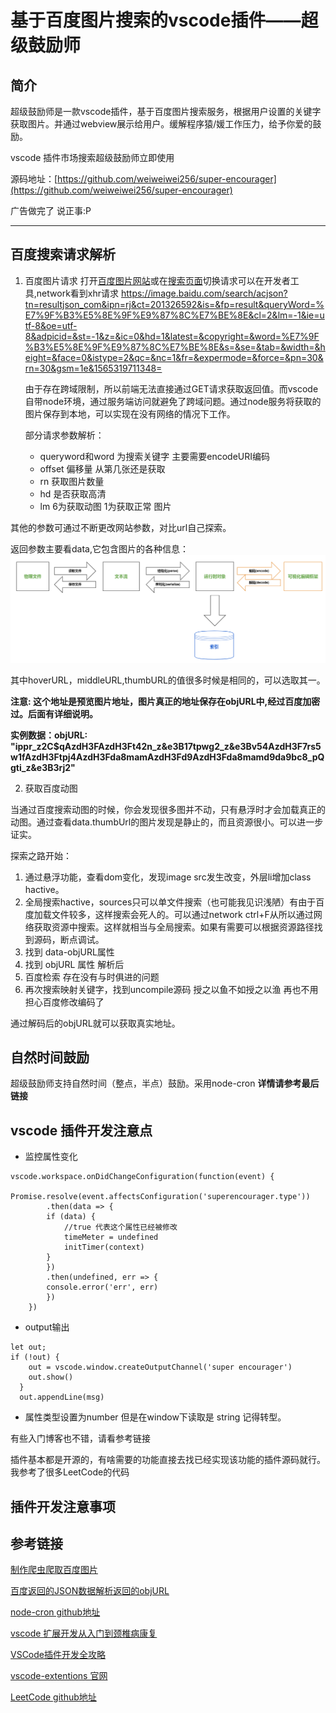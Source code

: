# 基于百度图片搜索的vscode插件——超级鼓励师

## 简介

超级鼓励师是一款vscode插件，基于百度图片搜索服务，根据用户设置的关键字获取图片。并通过webview展示给用户。缓解程序猿/媛工作压力，给予你爱的鼓励。
    
vscode 插件市场搜索超级鼓励师立即使用

源码地址：[https://github.com/weiweiwei256/super-encourager](https://github.com/weiweiwei256/super-encourager)

广告做完了 说正事:P

<hr>

## 百度搜索请求解析
1. 百度图片请求
    打开[百度图片网站](https://image.baidu.com/)或在[搜索页面](https://image.baidu.com/search/index?ct=201326592&z=&tn=baiduimage&ipn=r&word=%E7%9F%B3%E5%8E%9F%E9%87%8C%E7%BE%8E&pn=0&istype=2&ie=utf-8&oe=utf-8&cl=2&lm=-1&st=-1&fr=&fmq=&ic=0&se=&sme=&width=&height=&face=0&hd=1&latest=0&copyright=0)切换请求可以在开发者工具,network看到xhr请求 
    https://image.baidu.com/search/acjson?tn=resultjson_com&ipn=rj&ct=201326592&is=&fp=result&queryWord=%E7%9F%B3%E5%8E%9F%E9%87%8C%E7%BE%8E&cl=2&lm=-1&ie=utf-8&oe=utf-8&adpicid=&st=-1&z=&ic=0&hd=1&latest=&copyright=&word=%E7%9F%B3%E5%8E%9F%E9%87%8C%E7%BE%8E&s=&se=&tab=&width=&height=&face=0&istype=2&qc=&nc=1&fr=&expermode=&force=&pn=30&rn=30&gsm=1e&1565319711348=
    
    由于存在跨域限制，所以前端无法直接通过GET请求获取返回值。而vscode自带node环境，通过服务端访问就避免了跨域问题。通过node服务将获取的图片保存到本地，可以实现在没有网络的情况下工作。

    部分请求参数解析：
    * queryword和word 为搜索关键字 主要需要encodeURI编码
    * offset 偏移量 从第几张还是获取
    * rn 获取图片数量
    * hd 是否获取高清
    * lm 6为获取动图  1为获取正常 图片

其他的参数可通过不断更改网站参数，对比url自己探索。

返回参数主要看data,它包含图片的各种信息：
![data数据截图](https://raw.githubusercontent.com/weiweiwei256/basics-learn/master/docs/resource/editor-data-flow.png)

其中hoverURL，middleURL,thumbURL的值很多时候是相同的，可以选取其一。

<b>注意: 这个地址是预览图片地址，图片真正的地址保存在objURL中,经过百度加密过。后面有详细说明。

实例数据：objURL: "ippr_z2C$qAzdH3FAzdH3Ft42n_z&e3B17tpwg2_z&e3Bv54AzdH3F7rs5w1fAzdH3Ftpj4AzdH3Fda8mamAzdH3Fd9AzdH3Fda8mamd9da9bc8_pQgti_z&e3B3rj2"
</b>

2. 获取百度动图

当通过百度搜索动图的时候，你会发现很多图并不动，只有悬浮时才会加载真正的动图。通过查看data.thumbUrl的图片发现是静止的，而且资源很小。可以进一步证实。

探索之路开始：

1. 通过悬浮功能，查看dom变化，发现image src发生改变，外层li增加class hactive。
2. 全局搜索hactive，sources只可以单文件搜索（也可能我见识浅陋）有由于百度加载文件较多，这样搜索会死人的。可以通过network ctrl+F从所以通过网络获取资源中搜索。这样就相当与全局搜索。如果有需要可以根据资源路径找到源码，断点调试。
3. 找到 data-objURL属性
4. 找到 objURL 属性 解析后
5. 百度检索  存在没有与时俱进的问题
6. 再次搜索映射关键字，找到uncompile源码  授之以鱼不如授之以渔 再也不用担心百度修改编码了

通过解码后的objURL就可以获取真实地址。

## 自然时间鼓励
    
超级鼓励师支持自然时间（整点，半点）鼓励。采用node-cron <b>详情请参考最后链接</b>

## vscode 插件开发注意点
    
* 监控属性变化
```
vscode.workspace.onDidChangeConfiguration(function(event) {
    Promise.resolve(event.affectsConfiguration('superencourager.type'))
        .then(data => {
        if (data) {
            //true 代表这个属性已经被修改
            timeMeter = undefined
            initTimer(context)
        }
        })
        .then(undefined, err => {
        console.error('err', err)
        })
    })
```
* output输出
```
let out;
if (!out) {
    out = vscode.window.createOutputChannel('super encourager')
    out.show()
  }
  out.appendLine(msg)
```
* 属性类型设置为number 但是在window下读取是 string 记得转型。

有些入门博客也不错，请看参考链接

插件基本都是开源的，有啥需要的功能直接去找已经实现该功能的插件源码就行。我参考了很多LeetCode的代码


## 插件开发注意事项

## 参考链接

[制作爬虫爬取百度图片](https://blog.csdn.net/mingzhiqing/article/details/82778954)

[百度返回的JSON数据解析返回的objURL](https://blog.csdn.net/sinat_35045195/article/details/79205578)

[node-cron github地址](https://github.com/kelektiv/node-cron#readme)

[vscode 扩展开发从入门到颈椎病康复](https://zhuanlan.zhihu.com/p/43999448)

[VSCode插件开发全攻略](https://www.cnblogs.com/liuxianan/p/vscode-plugin-overview.html)

[vscode-extentions 官网](https://code.visualstudio.com/api/extension-guides/webview)

[LeetCode github地址](https://github.com/jdneo/vscode-leetcode)